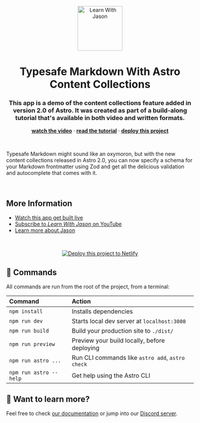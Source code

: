 <p align="center">
  <a href="https://www.learnwithjason.dev">
    <img src="https://res.cloudinary.com/jlengstorf/image/upload/v1609356421/lwj/learn-with-jason.png" alt="Learn With Jason" width="120" />
  </a>
</p>
<h1 align="center">
  Typesafe Markdown With Astro Content Collections
</h1>
<h3 align="center">
  This app is a demo of the content collections feature added in version 2.0 of Astro. It was created as part of a build-along tutorial that's available in both video and written formats.
</h3>
<p align="center">
  <a href="https://youtu.be/Dk_ZDGaBvkM"><strong>watch the video</strong></a> · 
  <a href="https://lwj.dev/blog/typesafe-markdown-astro-content-collections"><strong>read the tutorial</strong></a> · 
  <a href="https://app.netlify.com/start/deploy?repository=https://github.com/learnwithjason/astro-content-collections&utm_source=learnwithjason&utm_medium=github&utm_campaign=devex"><strong>deploy this project</strong></a>
</p>

&nbsp;

Typesafe Markdown might sound like an oxymoron, but with the new content collections released in Astro 2.0, you can now specify a schema for your Markdown frontmatter using Zod and get all the delicious validation and autocomplete that comes with it.

&nbsp;

## More Information

- [Watch this app get built live][episode]
- [Subscribe to _Learn With Jason_ on YouTube][youtube]
- [Learn more about Jason](https://jason.af/links)

&nbsp;
<p align="center">
  <a href="https://app.netlify.com/start/deploy?repository=https://github.com/learnwithjason/astro-content-collections&utm_source=learnwithjason&utm_medium=github&utm_campaign=devex">
    <img src="https://www.netlify.com/img/deploy/button.svg" alt="Deploy this project to Netlify" />
  </a>
</p>

[episode]: https://lwj.dev/blog/typesafe-markdown-astro-content-collections
[youtube]: https://www.youtube.com/@learnwithjason

## 🧞 Commands

All commands are run from the root of the project, from a terminal:

| Command                | Action                                           |
| :--------------------- | :----------------------------------------------- |
| `npm install`          | Installs dependencies                            |
| `npm run dev`          | Starts local dev server at `localhost:3000`      |
| `npm run build`        | Build your production site to `./dist/`          |
| `npm run preview`      | Preview your build locally, before deploying     |
| `npm run astro ...`    | Run CLI commands like `astro add`, `astro check` |
| `npm run astro --help` | Get help using the Astro CLI                     |

## 👀 Want to learn more?

Feel free to check [our documentation](https://docs.astro.build) or jump into our [Discord server](https://astro.build/chat).
